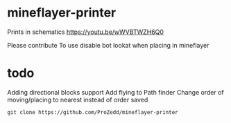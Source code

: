 # mineflayer-printer
Prints in schematics
https://youtu.be/wWVBTWZH6Q0

Please contribute
To use disable bot lookat when placing in mineflayer
# todo
Adding directional blocks support
Add flying to Path finder
Change order of moving/placing to nearest instead of order saved 

`git clone https://github.com/ProZedd/mineflayer-printer`
